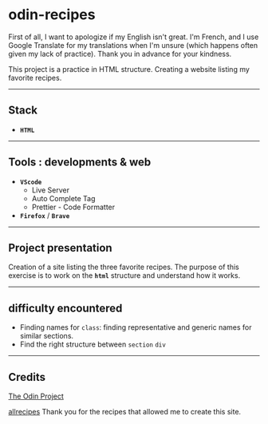 # odin-recipes

First of all, I want to apologize if my English isn't great. I'm French, and I use Google Translate for my translations when I'm unsure (which happens often given my lack of practice).
Thank you in advance for your kindness.

This project is a practice in HTML structure.
Creating a website listing my favorite recipes.

---

## Stack

- **`HTML`**

---

## Tools : developments & web

- **`VScode`**
  - Live Server
  - Auto Complete Tag
  - Prettier - Code Formatter
- **`Firefox`** / **`Brave`**

---

## Project presentation

Creation of a site listing the three favorite recipes.
The purpose of this exercise is to work on the **`html`** structure and understand how it works.

---

## difficulty encountered

- Finding names for `class`: finding representative and generic names for similar sections.
- Find the right structure between `section` `div`

---

## Credits

[The Odin Project](https://www.theodinproject.com)

[allrecipes](https://www.allrecipes.com/) Thank you for the recipes that allowed me to create this site.

